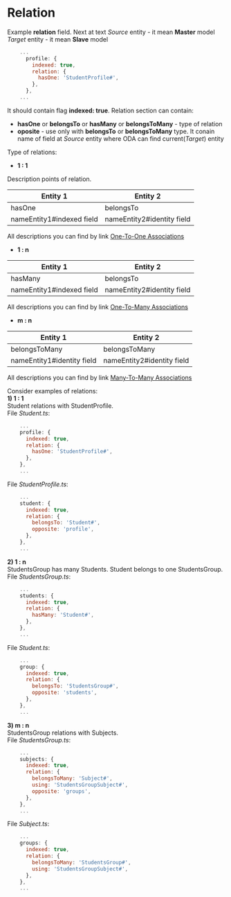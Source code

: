 # Relation


Example **relation** field.
Next at text *Source* entity - it mean **Master** model
*Target* entity - it mean **Slave** model

```js
    ...
      profile: {
        indexed: true,
        relation: {
          hasOne: 'StudentProfile#',
        },
      },
    ...
```
It should contain flag **indexed: true**.
Relation section can contain:

  * **hasOne** or **belongsTo** or **hasMany** or **belongsToMany** - type of relation
  * **oposite** - use only with **belongsTo** or **belongsToMany** type. It conain name of field at *Source* entity where ODA can find current(*Target*) entity


Type of relations:

* **1 : 1**

Description points of relation.

| Entity 1 | Entity 2 |
| --- | --- |
| hasOne | belongsTo |
| nameEntity1\#indexed field | nameEntity2\#identity field |

All descriptions you can find by link [One-To-One Associations](http://docs.sequelizejs.com/en/v3/docs/associations/#one-to-one-associations)

* **1 : n**

| Entity 1 | Entity 2 |
| --- | --- |
| hasMany | belongsTo |
| nameEntity1\#indexed field | nameEntity2\#identity field |

All descriptions you can find by link [One-To-Many Associations](http://docs.sequelizejs.com/en/v3/docs/associations/#1m)

* **m : n**

| Entity 1 | Entity 2 |
| --- | --- |
| belongsToMany | belongsToMany |
| nameEntity1\#identity field | nameEntity2\#identity field |

All descriptions you can find by link [Many-To-Many Associations](http://docs.sequelizejs.com/en/v3/docs/associations/#nm)

Consider examples of relations:  
**1\)  1 : 1**  
Student relations with StudentProfile.  
File _Student.ts_:

```js
    ...
    profile: {
      indexed: true,
      relation: {
        hasOne: 'StudentProfile#',
      },
    },
    ...
```

File _StudentProfile.ts_:

```js
    ...
    student: {
      indexed: true,
      relation: {
        belongsTo: 'Student#',
        opposite: 'profile',
      },
    },
    ...
```

**2\)  1 : n**  
StudentsGroup has many Students. Student belongs to one StudentsGroup.  
File _StudentsGroup.ts_:

```js
    ...
    students: {
      indexed: true,
      relation: {
        hasMany: 'Student#',
      },
    },
    ...
```

File _Student.ts_:

```js
    ...
    group: {
      indexed: true,
      relation: {
        belongsTo: 'StudentsGroup#',
        opposite: 'students',
      },
    },
    ...
```

**3\)  m : n**  
StudentsGroup relations with Subjects.  
File _StudentsGroup.ts_:

```js
    ...
    subjects: {
      indexed: true,
      relation: {
        belongsToMany: 'Subject#',
        using: 'StudentsGroupSubject#',
        opposite: 'groups',
      },
    },
    ...
```

File _Subject.ts_:

```js
    ...
    groups: {
      indexed: true,
      relation: {
        belongsToMany: 'StudentsGroup#',
        using: 'StudentsGroupSubject#',
      },
    },
    ...
```



